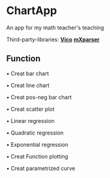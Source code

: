 # ChartApp

An app for my math teacher's teaching

Third-party-libraries: **[Vico](https://www.patrykandpatrick.com/vico/guide/stable)** **[mXparser](https://mathparser.org/)**

## Function

• Creat bar chart

• Creat line chart

• Creat pos-neg bar chart

• Creat scatter plot

• Linear regression

• Quadratic regression

• Exponential regression

• Creat Function plotting

• Creat parametrized curve


